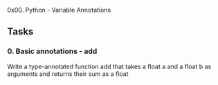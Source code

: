 0x00. Python - Variable Annotations

## Tasks
### 0. Basic annotations - add
Write a type-annotated function add that takes a float a and a float b as arguments and returns their sum as a float
